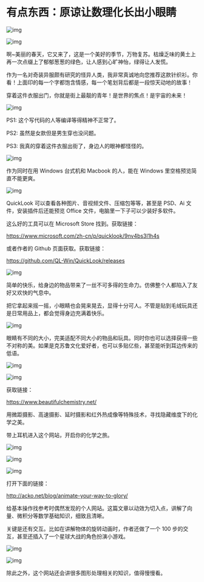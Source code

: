 # 有点东西：原谅让数理化长出小眼睛

![img](https://i.loli.net/2021/10/05/X5IUZ8sk67l4dyN.jpg)





![img](https://i.loli.net/2021/10/06/SjgbvFz2NQowePt.png)

啊~美丽的春天，它又来了，这是一个美好的季节，万物复苏。枯燥乏味的黄土上再一次点缀上了郁郁葱葱的绿色，让人感到心旷神怡，绿得让人发慌。



作为一名对奇装异服颇有研究的怪异人类，我非常真诚地向您推荐这款针织衫。你看！上面印的每一个字都饱含情感，每一个笔划背后都是一段惊天动地的故事！



穿着这件衣服出门，你就是街上最靓的青年！是世界的焦点！是宇宙的未来！

![img](https://i.loli.net/2021/10/06/rZYFACxvzfin9pu.png)

PS1: 这个写代码的人等编译等得精神不正常了。

PS2: 虽然是女款但是男生穿也没问题。

PS3: 我真的穿着这件衣服出街了，身边人的眼神都怪怪的。

![img](https://i.loli.net/2021/10/06/KdyECva6gOrM28S.png)

作为同时在用 Windows 台式机和 Macbook 的人，能在 Windows 里空格预览简直不能更爽。

![img](https://i.loli.net/2021/10/06/zYmljyDEBpMRV6Q.png)

QuickLook 可以查看各种图片、音视频文件、压缩包等等，甚至是 PSD、Ai 文件，安装插件后还能预览 Office 文件，电脑里一下子可以少装好多软件。

这么好的工具可以在 Microsoft Store 找到。获取链接：

https://www.microsoft.com/zh-cn/p/quicklook/9nv4bs3l1h4s

或者作者的 Github 页面获取。获取链接：

https://github.com/QL-Win/QuickLook/releases

![img](https://i.loli.net/2021/10/06/AobsP4x2MzQYO9K.png)

简单的快乐，给身边的物品带来了一丝不可多得的生命力。仿佛整个人都陷入了友好又欢快的气息中。

把它拿起来摇一摇，小眼睛也会晃来晃去，显得十分可人。不管是贴到毛绒玩具还是日常用品上，都会觉得身边充满着快乐。

![img](https://i.loli.net/2021/10/06/zCIZFB27fHmUYAx.png)



眼睛有不同的大小，完美适配不同大小的物品和玩具。同时你也可以选择获得一些不对称的美。如果是克苏鲁文化爱好者，也可以多贴亿些，甚至能听到耳边传来的低语。

![img](https://i.loli.net/2021/10/06/sVCExGaDmIUcwuW.png)

![img](https://mmbiz.qpic.cn/mmbiz_png/SlOqFKqEO4FU5RWr7gewNyjFBeib9DbqpYyS7f4Tv9I2bb5xDasUYnBAMwOKlZRF6kC0fb21W7IjnUNV4ibonsng/640?wx_fmt=png)

获取链接：

https://www.beautifulchemistry.net/

用微距摄影、高速摄影、延时摄影和红外热成像等特殊技术，寻找隐藏维度下的化学之美。

带上耳机进入这个网站，开启你的化学之旅。

![img](https://i.loli.net/2021/10/06/mMwGX2vzLlbuY36.png)

![img](https://i.loli.net/2021/10/06/ydF79gJ56akeSnt.jpg)

![img](https://i.loli.net/2021/10/06/W5slXO6vDMQG34I.png)

打开下面的链接：

http://acko.net/blog/animate-your-way-to-glory/

给基本操作找参考时偶然发现的个人网站。这篇文章以动效为切入点，讲解了向量、微积分等数学基础知识，细致且清晰。

关键是还有交互。比如在讲解物体的旋转动画时，作者还做了一个 100 步的交互，甚至还插入了一个星球大战的角色扮演小游戏。

![img](https://i.loli.net/2021/10/06/4GCJsXEV2BfwZoL.gif)

![img](https://i.loli.net/2021/10/06/SEwQNthAL34qZvc.png)

除此之外，这个网站还会讲很多图形处理相关的知识，值得慢慢看。